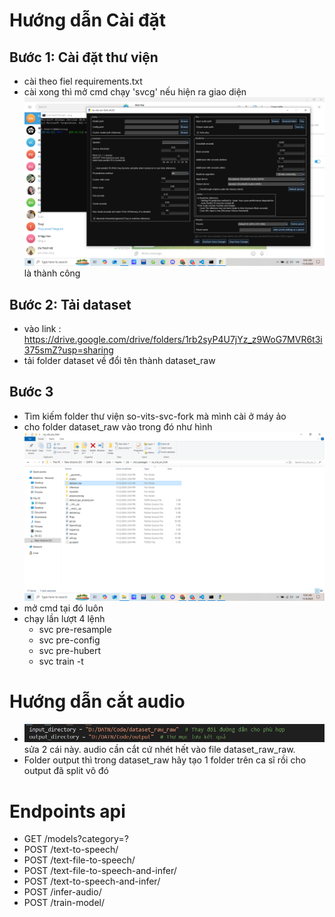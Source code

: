 # Hướng dẫn Cài đặt

## Bước 1: Cài đặt thư viện

- cài theo fiel requirements.txt
- cài xong thì mở cmd chạy 'svcg' nếu hiện ra giao diện ![alt text](assets/images/image.png) là thành công

## Bước 2: Tải dataset

- vào link : https://drive.google.com/drive/folders/1rb2syP4U7jYz_z9WoG7MVR6t3i375smZ?usp=sharing
- tải folder dataset về đổi tên thành dataset_raw

## Bước 3

- Tìm kiếm folder thư viện so-vits-svc-fork mà mình cài ở máy ảo
- cho folder dataset_raw vào trong đó như hình ![alt text](assets/images/image-1.png)
- mở cmd tại đó luôn
- chạy lần lượt 4 lệnh
  - svc pre-resample
  - svc pre-config
  - svc pre-hubert
  - svc train -t

# Hướng dẫn cắt audio

- ![alt text](assets/images/image-4.png) sửa 2 cái này. audio cần cắt cứ nhét hết vào file dataset_raw_raw.
- Folder output thì trong dataset_raw hãy tạo 1 folder trên ca sĩ rồi cho output đã split vô đó


# Endpoints api
- GET /models?category=?
- POST /text-to-speech/
- POST /text-file-to-speech/
- POST /text-file-to-speech-and-infer/
- POST /text-to-speech-and-infer/
- POST /infer-audio/
- POST /train-model/